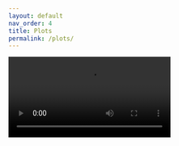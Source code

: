 ```yaml
---
layout: default
nav_order: 4
title: Plots
permalink: /plots/
---
```


<video width="320" autoplay="autoplay" loop="loop">
  <source src="{{site.baseurl}}/videos/plot.mp4" type="video/mp4">
  <source src="{{site.baseurl}}/videos/plot.mp4" type="video/webm">
</video>
